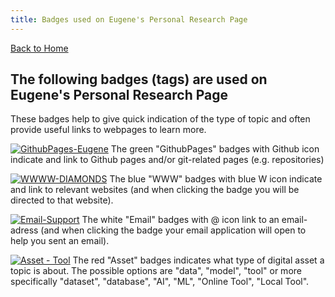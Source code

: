 ```yaml
---
title: Badges used on Eugene's Personal Research Page
---
```


[Back to Home](index)
## The following badges (tags) are used on Eugene's Personal Research Page
These badges help to give quick indication of the type of topic and often provide useful links to webpages to learn more.

[![GithubPages-Eugene](https://img.shields.io/badge/GithubPages-EPvanSomeren-green?logo=github)](https://evansomeren.github.io) The green "GithubPages" badges with Github icon indicate and link to Github pages and/or git-related pages (e.g. repositories)

[![WWWW-DIAMONDS](https://img.shields.io/badge/WWW-DIAMONDS-blue?logo=writedotas&logoColor=blue)](https://diamonds.tno.nl) The blue "WWW" badges with blue W icon indicate and link to relevant websites (and when clicking the badge you will be directed to that website).

[![Email-Support](https://img.shields.io/badge/Email-DIAMONDS%20Support-white?logo=maildotru&logoColor=white)](mailto:support.diamonds@tno.nl) The white "Email" badges with @ icon link to an email-adress (and when clicking the badge your email application will open to help you sent an email).

[![Asset - Tool](https://img.shields.io/badge/Asset--Type-Tool-Red?logo=academia&logoColor=red&color=red)](https://evansomeren.github.io/tags) The red "Asset" badges indicates what type of digital asset a topic is about. The possible options are "data", "model", "tool" or more specifically "dataset", "database", "AI", "ML", "Online Tool", "Local Tool".
